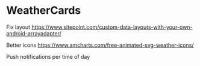 # WeatherCards

Fix layout
https://www.sitepoint.com/custom-data-layouts-with-your-own-android-arrayadapter/

Better icons
https://www.amcharts.com/free-animated-svg-weather-icons/

Push notifications per time of day
